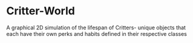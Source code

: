 # Critter-World
A graphical 2D simulation of the lifespan of Critters- unique objects that each have their own perks and habits defined in their respective classes
